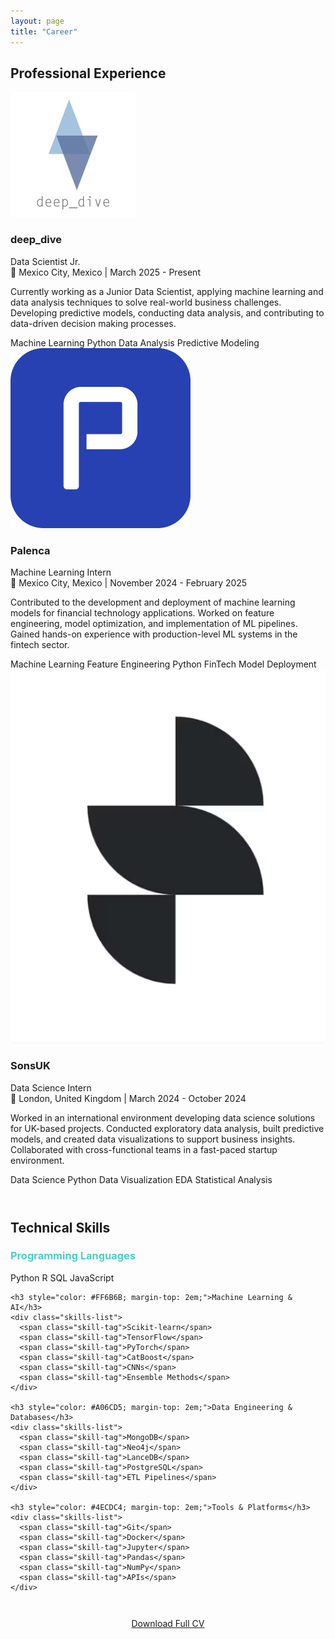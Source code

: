 ```yaml
---
layout: page
title: "Career"
---
```


<h2 class="section-title">Professional Experience</h2>

<div class="timeline">
  
  <div class="timeline-item">
    <div class="timeline-marker"></div>
    <div class="timeline-content">
      <img src="/assets/deep_dive.png" alt="deep_dive" class="company-logo">
      <h3>deep_dive</h3>
      <div class="position">Data Scientist Jr.</div>
      <div class="location">📍 Mexico City, Mexico | March 2025 - Present</div>
      <p>Currently working as a Junior Data Scientist, applying machine learning and data analysis techniques to solve real-world business challenges. Developing predictive models, conducting data analysis, and contributing to data-driven decision making processes.</p>
      <div class="skills-list">
        <span class="skill-tag">Machine Learning</span>
        <span class="skill-tag">Python</span>
        <span class="skill-tag">Data Analysis</span>
        <span class="skill-tag">Predictive Modeling</span>
      </div>
    </div>
  </div>

  <div class="timeline-item">
    <div class="timeline-marker"></div>
    <div class="timeline-content">
      <img src="/assets/palenca_logo.png" alt="Palenca" class="company-logo">
      <h3>Palenca</h3>
      <div class="position">Machine Learning Intern</div>
      <div class="location">📍 Mexico City, Mexico | November 2024 - February 2025</div>
      <p>Contributed to the development and deployment of machine learning models for financial technology applications. Worked on feature engineering, model optimization, and implementation of ML pipelines. Gained hands-on experience with production-level ML systems in the fintech sector.</p>
      <div class="skills-list">
        <span class="skill-tag">Machine Learning</span>
        <span class="skill-tag">Feature Engineering</span>
        <span class="skill-tag">Python</span>
        <span class="skill-tag">FinTech</span>
        <span class="skill-tag">Model Deployment</span>
      </div>
    </div>
  </div>

  <div class="timeline-item">
    <div class="timeline-marker"></div>
    <div class="timeline-content">
      <img src="/assets/sons_uk_logo.png" alt="SonsUK" class="company-logo">
      <h3>SonsUK</h3>
      <div class="position">Data Science Intern</div>
      <div class="location">📍 London, United Kingdom | March 2024 - October 2024</div>
      <p>Worked in an international environment developing data science solutions for UK-based projects. Conducted exploratory data analysis, built predictive models, and created data visualizations to support business insights. Collaborated with cross-functional teams in a fast-paced startup environment.</p>
      <div class="skills-list">
        <span class="skill-tag">Data Science</span>
        <span class="skill-tag">Python</span>
        <span class="skill-tag">Data Visualization</span>
        <span class="skill-tag">EDA</span>
        <span class="skill-tag">Statistical Analysis</span>
      </div>
    </div>
  </div>

</div>

<div class="section" style="margin-top: 4em;">
  <h2 class="section-title">Technical Skills</h2>
  
  <div style="max-width: 800px; margin: 0 auto;">
    <h3 style="color: #4ECDC4;">Programming Languages</h3>
    <div class="skills-list">
      <span class="skill-tag">Python</span>
      <span class="skill-tag">R</span>
      <span class="skill-tag">SQL</span>
      <span class="skill-tag">JavaScript</span>
    </div>

    <h3 style="color: #FF6B6B; margin-top: 2em;">Machine Learning & AI</h3>
    <div class="skills-list">
      <span class="skill-tag">Scikit-learn</span>
      <span class="skill-tag">TensorFlow</span>
      <span class="skill-tag">PyTorch</span>
      <span class="skill-tag">CatBoost</span>
      <span class="skill-tag">CNNs</span>
      <span class="skill-tag">Ensemble Methods</span>
    </div>

    <h3 style="color: #A06CD5; margin-top: 2em;">Data Engineering & Databases</h3>
    <div class="skills-list">
      <span class="skill-tag">MongoDB</span>
      <span class="skill-tag">Neo4j</span>
      <span class="skill-tag">LanceDB</span>
      <span class="skill-tag">PostgreSQL</span>
      <span class="skill-tag">ETL Pipelines</span>
    </div>

    <h3 style="color: #4ECDC4; margin-top: 2em;">Tools & Platforms</h3>
    <div class="skills-list">
      <span class="skill-tag">Git</span>
      <span class="skill-tag">Docker</span>
      <span class="skill-tag">Jupyter</span>
      <span class="skill-tag">Pandas</span>
      <span class="skill-tag">NumPy</span>
      <span class="skill-tag">APIs</span>
    </div>
  </div>
</div>

<div style="text-align: center; margin-top: 3em;">
  <a href="/assets/MyCVJorgeEstebanRamirezSashidaFeb2025.pdf" class="cta-button" download>Download Full CV</a>
</div>

